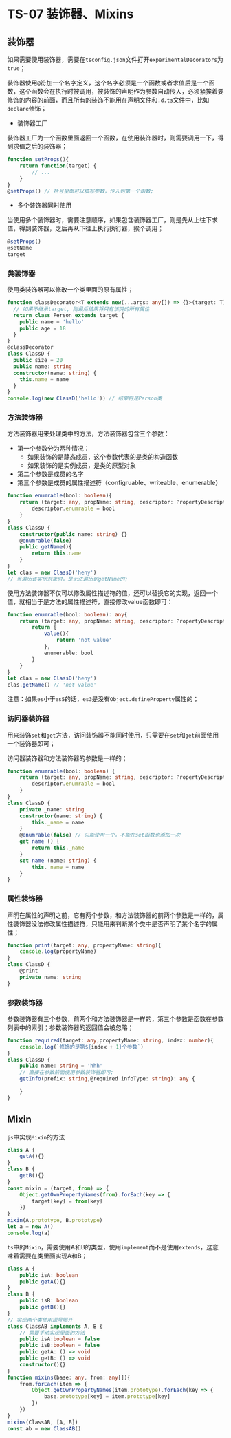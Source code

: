 # TS-07 装饰器、Mixins

## 装饰器

如果需要使用装饰器，需要在`tsconfig.json`文件打开`experimentalDecorators`为`true`；

装饰器使用`@`符加一个名字定义，这个名字必须是一个函数或者求值后是一个函数，这个函数会在执行时被调用，被装饰的声明作为参数自动传入，必须紧挨着要修饰的内容的前面，而且所有的装饰不能用在声明文件和`.d.ts`文件中，比如`declare`修饰；

* 装饰器工厂

装饰器工厂为一个函数里面返回一个函数，在使用装饰器时，则需要调用一下，得到求值之后的装饰器；

```ts
function setProps(){
    return function(target) {
        // ...
    }
}
@setProps() // 括号里面可以填写参数，传入到第一个函数;
```

* 多个装饰器同时使用

当使用多个装饰器时，需要注意顺序，如果包含装饰器工厂，则是先从上往下求值，得到装饰器，之后再从下往上执行执行器，挨个调用；

```ts
@setProps()
@setName
target
```



### 类装饰器

使用类装饰器可以修改一个类里面的原有属性；

```ts
function classDecorator<T extends new(...args: any[]) => {}>(target: T) {
  // 如果不继承target, 则最后结果将只有该类的所有属性
  return class Person extends target {
    public name = 'hello'
    public age = 18
  }
}
@classDecorator
class ClassD {
  public size = 20
  public name: string
  constructor(name: string) {
    this.name = name
  }
}
console.log(new ClassD('hello')) // 结果将是Person类
```



### 方法装饰器

方法装饰器用来处理类中的方法，方法装饰器包含三个参数：

* 第一个参数分为两种情况：
  * 如果装饰的是静态成员，这个参数代表的是类的构造函数
  * 如果装饰的是实例成员，是类的原型对象
* 第二个参数是成员的名字
* 第三个参数是成员的属性描述符（configruable、writeable、enumerable）

```ts
function enumrable(bool: boolean){
    return (target: any, propName: string, descriptor: PropertyDescriptor) => {
        descriptor.enumrable = bool
    }
}
class ClassD {
    constructor(public name: string) {}
    @enumrable(false)
    public getName(){
        return this.name
    }
}
let clas = new ClassD('heny') 
// 当遍历该实例对象时，是无法遍历到getName的;
```

使用方法装饰器不仅可以修改属性描述符的值，还可以替换它的实现，返回一个值，就相当于是方法的属性描述符，直接修改value函数即可：

```ts
function enumrable(bool: boolean): any{
    return (target: any, propName: string, descriptor: PropertyDescriptor) => {
        return {
            value(){
                return 'not value'
            },
            enumerable: bool
        }
    }
}
let clas = new ClassD('heny')
clas.getName() // 'not value'
```

注意：如果`es`小于`es5`的话，`es3`是没有`Object.defineProperty`属性的；



### 访问器装饰器

用来装饰`set`和`get`方法，访问装饰器不能同时使用，只需要在`set`和`get`前面使用一个装饰器即可；

访问器装饰器和方法装饰器的参数是一样的；

```ts
function enumrable(bool: boolean) {
    return (target: any, propName: string, descriptor: PropertyDescriptor){
        descriptor.enumrable = bool
    }
}
class ClassD {
    private _name: string
    constructor(name: string) {
        this._name = name
    }
    @enumrable(false) // 只能使用一个，不能在set函数也添加一次
    get name () {
        return this._name
    }
    set name (name: string) {
        this._name = name
    }
}
```



### 属性装饰器

声明在属性的声明之前，它有两个参数，和方法装饰器的前两个参数是一样的，属性装饰器没法修改属性描述符，只能用来判断某个类中是否声明了某个名字的属性；

```ts
function print(target: any, propertyName: string){
    console.log(propertyName)
}
class ClassD {
    @print
    private name: string
}
```



### 参数装饰器

参数装饰器有三个参数，前两个和方法装饰器是一样的，第三个参数是函数在参数列表中的索引；参数装饰器的返回值会被忽略；

```ts
function required(target: any,propertyName: string, index: number){
    console.log(`修饰的是第${index + 1}个参数`)
}
class ClassD {
    public name: string = 'hhh'
    // 直接在参数前面使用参数装饰器即可;
    getInfo(prefix: string,@required infoType: string): any {
        
    }
}
```



## Mixin

`js`中实现`Mixin`的方法

```js
class A {
    getA(){}
}
class B {
    getB(){}
}
const mixin = (target, from) => {
    Object.getOwnPropertyNames(from).forEach(key => {
        target[key] = from[key]
    })
}
mixin(A.prototype, B.prototype)
let a = new A()
console.log(a)
```

`ts`中的`Mixin`，需要使用A和B的类型，使用`implement`而不是使用`extends`，这意味着需要在类里面实现A和B；

```ts
class A {
    public isA: boolean
    public getA(){}
}
class B {
    public isB: boolean
    public getB(){}
}
// 实现两个类使用逗号隔开
class ClassAB implements A, B {
    // 需要手动实现里面的方法
    public isA:boolean = false
    public isB:boolean = false
    public getA: () => void
    public getB: () => void
    constructor(){}
}
function mixins(base: any, from: any[]){
    from.forEach(item => {
        Object.getOwnPropertyNames(item.prototype).forEach(key => {
            base.prototype[key] = item.prototype[key]
        })
    })
}
mixins(ClassAB, [A, B])
const ab = new ClassAB()
```

